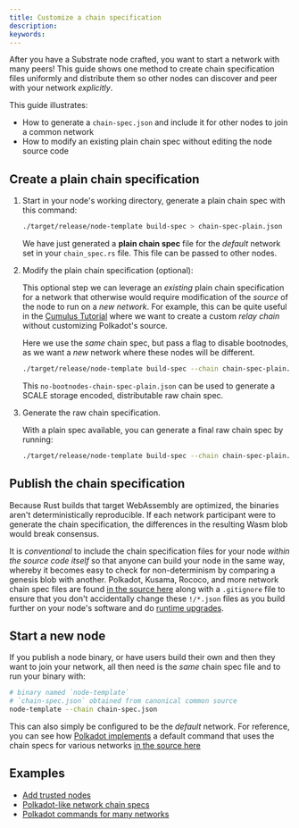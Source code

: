 ```yaml
---
title: Customize a chain specification
description:
keywords:
---
```


After you have a Substrate node crafted, you want to start a network with many peers!
This guide shows one method to create chain specification files uniformly and distribute them so other nodes can discover and peer with your network _explicitly_.

This guide illustrates:

- How to generate a `chain-spec.json` and include it for other nodes to join a common network
- How to modify an existing plain chain spec without editing the node source code

## Create a plain chain specification

1. Start in your node's working directory, generate a plain chain spec with this command:

   ```bash
   ./target/release/node-template build-spec > chain-spec-plain.json
   ```

   We have just generated a **plain chain spec** file for the _default_ network set in your
   `chain_spec.rs` file.
   This file can be passed to other nodes.

1. Modify the plain chain specification (optional):

   This optional step we can leverage an _existing_ plain chain specification for a network that otherwise would require modification of the _source_ of the node to run on a _new network_.
   For example, this can be quite useful in the [Cumulus Tutorial](/tutorials/connect-other-chains/relay-chain/) where we want to create a custom _relay chain_ without customizing Polkadot's source.

   Here we use the _same_ chain spec, but pass a flag to disable bootnodes, as we want a _new_ network where these nodes will be different.

   ```bash
   ./target/release/node-template build-spec --chain chain-spec-plain.json --raw --disable-default-bootnode > no-bootnodes-chain-spec-plain.json
   ```

   This `no-bootnodes-chain-spec-plain.json` can be used to generate a SCALE storage encoded, distributable raw chain spec.

1. Generate the raw chain specification.

   With a plain spec available, you can generate a final raw chain spec by running:

   ```bash
   ./target/release/node-template build-spec --chain chain-spec-plain.json --raw > chain-spec.json
   ```

## Publish the chain specification

Because Rust builds that target WebAssembly are optimized, the binaries aren't deterministically reproducible.
If each network participant were to generate the chain specification, the differences in the resulting Wasm blob would break consensus.

It is _conventional_ to include the chain specification files for your node _within the source code itself_ so that anyone can build your node in the same way, whereby it becomes easy to check for non-determinism by comparing a genesis blob with another.
Polkadot, Kusama, Rococo, and more network chain spec files are found [in the source here](https://github.com/paritytech/polkadot/tree/master/node/service/chain-specs) along with a `.gitignore` file to ensure that you don't accidentally change these `!/*.json` files as you build further on your node's software and do [runtime upgrades](/tutorials/get-started/forkless-upgrade/).

## Start a new node

If you publish a node binary, or have users build their own and then they want to join your network, all then need is the _same_ chain spec file and to run your binary with:

```bash
# binary named `node-template`
# `chain-spec.json` obtained from canonical common source
node-template --chain chain-spec.json
```

This can also simply be configured to be the _default_ network.
For reference, you can see how [Polkadot implements](https://github.com/paritytech/polkadot/commits/master/cli/src/command.rs) a default command that uses the chain specs for various networks [in the source here](https://github.com/paritytech/polkadot/tree/master/node/service/chain-specs)

## Examples

- [Add trusted nodes](/tutorials/get-started/trusted-network#add-keys-to-keystore)
- [Polkadot-like network chain specs](https://github.com/paritytech/polkadot/tree/master/node/service/chain-specs)
- [Polkadot commands for many networks](https://github.com/paritytech/polkadot/commits/master/cli/src/command.rs)
